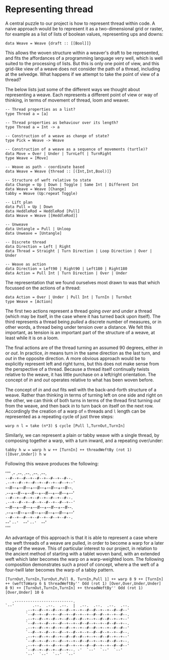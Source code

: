 # Representing thread

A central puzzle to our project is how to represent thread within
code. A naive approach would be to represent it as a two-dimensional
grid or raster, for example as a list of lists of boolean values,
representing ups and downs:

````
data Weave = Weave {draft :: [[Bool]]}
````

This allows the woven structure within a weaver's draft to be
represented, and fits the affordances of a programming language very
well, which is well suited to the processing of lists. But this is
only one point of view, and this grid-like view of a weave does not
consider the path of a thread, including at the selvedge. What happens
if we attempt to take the point of view of a thread?

The below lists just some of the different ways we thought about
representing a weave. Each represents a different point of view or way
of thinking, in terms of movement of thread, loom and weaver.

````
-- Thread properties as a list?
type Thread a = [a]

-- Thread properties as behaviour over its length?
type Thread a = Int -> a

-- Construction of a weave as change of state?
type Pick = Weave -> Weave

-- Construction of a weave as a sequence of movements (turtle)?
data Move = Over | Under | TurnLeft | TurnRight
type Weave = [Move]

-- Weave as path - coordinate based
data Weave = Weave {thread :: [(Int,Int,Bool)]}

-- Structure of weft relative to state
data Change = Up | Down | Toggle | Same Int | Different Int
data Weave = Weave [Change]
tabby = Weave (Up:repeat Toggle)

-- Lift plan
data Pull = Up | Down
data HeddleRod = HeddleRod [Pull]
data Weave = Weave [[HeddleRod]]

-- Unweave
data Untangle = Pull | Unloop
data Unweave = [Untangle]

-- Discrete thread
data Direction = Left | Right
data Thread = Straight | Turn Direction | Loop Direction | Over | Under

-- Weave as action
data Direction = Left90 | Right90 | Left180 | Right180
data Action = Pull Int | Turn Direction | Over | Under
````

The representation that we found ourselves most drawn to was that
which focussed on the actions of a thread:

````
data Action = Over | Under | Pull Int | TurnIn | TurnOut
type Weave = [Action]
````

The first two actions represent a thread going *over* and *under* a
thread (which may be itself, in the case where it has turned back upon
itself). The third represents a thread being *pulled* a discrete
number of measures, or in other words, a thread being under tension
over a distance. We felt this important, as tension is an important
part of the structure of a weave, at least while it is on a loom.

The final actions are of the thread turning an assumed 90 degrees,
either *in* or *out*. In practice, *in* means turn in the same
direction as the last turn, and *out* in the opposite direction. A
more obvious approach would be to explicitly represent left and right
turns, but this does not make sense from the perspective of a
thread. Because a thread itself continually twists relative to the
weave, it has little purchase on a left/right orientation. The concept
of *in* and *out* operates relative to what has been woven before.

The concept of *in* and *out* fits well with the back-and-forth
structure of a weave. Rather than thinking in terms of turning left on
one side and right on the other, we can think of both turns in terms
of the thread first turning *out* from the weave, and then back *in*
to turn back on itself on the next row. Accordingly the creation of a
warp of `n` threads and `l` length can be represented as a repeating
cycle of just three steps:

````
warp n l = take (n*3) $ cycle [Pull l,TurnOut,TurnIn]
````

Similarly, we can represent a plain or tabby weave with a single
thread, by composing together a warp, with a turn inward, and a
repeating over/under:

````
tabby h w = warp h w ++ [TurnIn] ++ threadWeftBy (rot 1) ([Over,Under]) h w
````

Following this weave produces the following:

''''
 .-    .--.  .--.  .--.  .--.                                           
 `--#--+--#--+--#--+--#--+--#--.                                        
 .--+--#--+--#--+--#--+--#--+--'                                        
 `--#--+--#--+--#--+--#--+--#--.                                        
 .--+--#--+--#--+--#--+--#--+--'                                        
 `--#--+--#--+--#--+--#--+--#--.                                        
 .--+--#--+--#--+--#--+--#--+--'                                        
 `--#--+--#--+--#--+--#--+--#--.                                        
 .--+--#--+--#--+--#--+--#--+--'                                        
 `--#--+--#--+--#--+--#--+--#--.                                        
    `--'  `--'  `--'  `--'  `--'                                        
''''

An advantage of this approach is that it is able to represent a case
where the weft threads of a weave are pulled, in order to become a
warp for a later stage of the weave. This of particular interest to
our project, in relation to the ancient method of starting with a
tablet woven band, with an extended weft which later becomes the warp
on a warp-weighted loom. The following composition demonstrates such a
proof of concept, where a the weft of a four-twill later becomes the
warp of a tabby pattern.

````
[TurnOut,TurnIn,TurnOut,Pull 8, TurnIn,Pull 1] ++ warp 8 9 ++ [TurnIn] ++ (weftToWarp 6 $ threadWeftBy'' Odd (rot 1) [Over,Over,Under,Under] 8 9) ++ [TurnOut,TurnIn,TurnIn] ++ threadWeftBy'' Odd (rot 1) [Over,Under] 10 6
````

       .--------------------------.                         
    `--'        .--.  .--.  .--.  |  .--.  .--.  .--.  .--. 
             .--+--#--+--#--+--#--+--+--#--#--+--+--#--#--' 
             `--#--+--#--+--#--+--#--+--+--#--#--+--+--#--. 
             .--+--#--+--#--+--#--#--#--+--+--#--#--+--+--' 
             `--#--+--#--+--#--+--+--#--#--+--+--#--#--+--. 
             .--+--#--+--#--+--#--+--+--#--#--+--+--#--#--' 
             `--#--+--#--+--#--+--#--+--+--#--#--+--+--#--. 
             .--+--#--+--#--+--#--#--#--+--+--#--#--+--+--' 
             `--#--+--#--+--#--+--+--#--#--+--+--#--#--+--. 
             .--+--#--+--#--+--#--+--+--#--#--+--+--#--#--' 
             `--#--+--#--+--#--+--. -'  `--'  `--'  `--'    
             `--'  `--'  `--'  `--'                         
